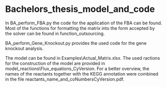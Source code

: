 # Bachelors_thesis_model_and_code

In BA_perform_FBA.py the code for the application of the FBA can be found. 
Most of the functions for formatting the matrix into the form accepted by the solver can be found in function_outsourcing.

BA_perform_Gene_Knockout.py provides the used code for the gene knockout analysis.

The model can be found in Examples\Actual_Matrix.xlsx. 
The used ractions for the construction of the model are provided in model_reactions\Flux_equations_CyVersion.
For a better overview, the names of the reactants together with the KEGG annotation were combined in the file reactants_name_and_coNumbersCyVersion.pdf.
